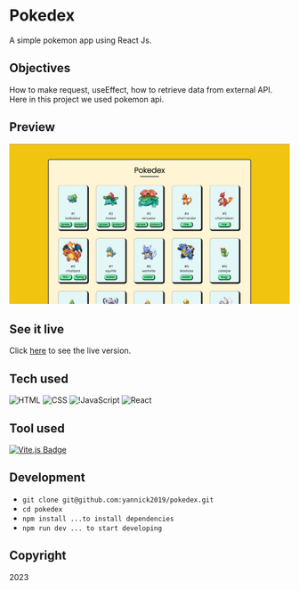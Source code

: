 # Pokedex

A simple pokemon app using  React Js. 

## Objectives

How to make request, useEffect, how to retrieve data from external API. Here in this project we used pokemon api.

## Preview
![screenshot](/public/screenshot.jpg)

## See it live
Click [here]() to see the live version.

## Tech used
![HTML](https://img.shields.io/badge/-HTML-E34F26?logo=html5&logoColor=white&style=flat)
![CSS](https://img.shields.io/badge/-CSS-1572B6?logo=css3&logoColor=white&style=flat)
![!JavaScript](https://img.shields.io/badge/javascript-%23323330.svg?style=flat&logo=javascript&logoColor=%23F7DF1E) 
![React](https://img.shields.io/badge/-React-61DAFB?logo=react&logoColor=white&style=flat)

## Tool used
[![Vite.js Badge](https://img.shields.io/badge/vite.js-%23b73bfe?style=for-the-badge&logo=vite&logoColor=%23ffcc24)](https://vitejs.dev/)

## Development
- `git clone git@github.com:yannick2019/pokedex.git`
- `cd pokedex`
- `npm install ...to install dependencies`
- `npm run dev ... to start developing`

## Copyright
2023

